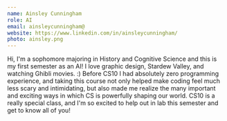 ```yaml
---
name: Ainsley Cunningham
role: AI
email: ainsleycunningham@
website: https://www.linkedin.com/in/ainsleycunningham/
photo: ainsley.png
---
```

Hi, I'm a sophomore majoring in History and Cognitive Science and this is my first semester as an AI! I love graphic design, Stardew Valley, and watching Ghibli movies. :) Before CS10 I had absolutely zero programming experience, and taking this course not only helped make coding feel much less scary and intimidating, but also made me realize the many important and exciting ways in which CS is powerfully shaping our world. CS10 is a really special class, and I'm so excited to help out in lab this semester and get to know all of you!
